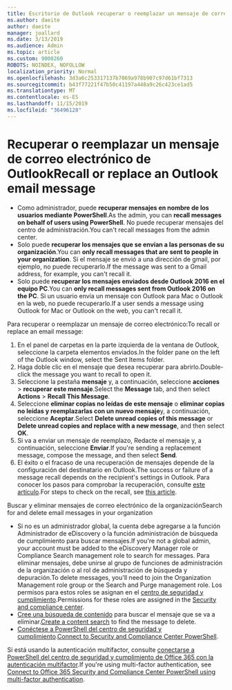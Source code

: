```yaml
---
title: Escritorio de Outlook recuperar o reemplazar un mensaje de correo electrónico
ms.author: daeite
author: daeite
manager: joallard
ms.date: 3/13/2019
ms.audience: Admin
ms.topic: article
ms.custom: 9000260
ROBOTS: NOINDEX, NOFOLLOW
localization_priority: Normal
ms.openlocfilehash: 3d3a6c253317137b7069a978b907c97d61bf7313
ms.sourcegitcommit: b43f77221f47b50c41197a448a9c26c423ce1ad5
ms.translationtype: MT
ms.contentlocale: es-ES
ms.lasthandoff: 11/15/2019
ms.locfileid: "36496128"
---
```

# <a name="recall-or-replace-an-outlook-email-message"></a><span data-ttu-id="ffb75-102">Recuperar o reemplazar un mensaje de correo electrónico de Outlook</span><span class="sxs-lookup"><span data-stu-id="ffb75-102">Recall or replace an Outlook email message</span></span>

- <span data-ttu-id="ffb75-103">Como administrador, puede **recuperar mensajes en nombre de los usuarios mediante PowerShell**.</span><span class="sxs-lookup"><span data-stu-id="ffb75-103">As the admin, you can **recall messages on behalf of users using PowerShell**.</span></span> <span data-ttu-id="ffb75-104">No puede recuperar mensajes del centro de administración.</span><span class="sxs-lookup"><span data-stu-id="ffb75-104">You can't recall messages from the admin center.</span></span>
- <span data-ttu-id="ffb75-105">Solo puede **recuperar los mensajes que se envían a las personas de su organización**.</span><span class="sxs-lookup"><span data-stu-id="ffb75-105">You can **only recall messages that are sent to people in your organization**.</span></span> <span data-ttu-id="ffb75-106">Si el mensaje se envió a una dirección de gmail, por ejemplo, no puede recuperarlo.</span><span class="sxs-lookup"><span data-stu-id="ffb75-106">If the message was sent to a Gmail address, for example, you can't recall it.</span></span>
- <span data-ttu-id="ffb75-107">Solo puede **recuperar los mensajes enviados desde Outlook 2016 en el equipo PC**.</span><span class="sxs-lookup"><span data-stu-id="ffb75-107">You can **only recall messages sent from Outlook 2016 on the PC**.</span></span> <span data-ttu-id="ffb75-108">Si un usuario envía un mensaje con Outlook para Mac o Outlook en la web, no puede recuperarlo.</span><span class="sxs-lookup"><span data-stu-id="ffb75-108">If a user sends a message using Outlook for Mac or Outlook on the web, you can't recall it.</span></span>

<span data-ttu-id="ffb75-109">Para recuperar o reemplazar un mensaje de correo electrónico:</span><span class="sxs-lookup"><span data-stu-id="ffb75-109">To recall or replace an email message:</span></span>

1. <span data-ttu-id="ffb75-110">En el panel de carpetas en la parte izquierda de la ventana de Outlook, seleccione la carpeta elementos enviados.</span><span class="sxs-lookup"><span data-stu-id="ffb75-110">In the folder pane on the left of the Outlook window, select the Sent Items folder.</span></span>
1. <span data-ttu-id="ffb75-111">Haga doble clic en el mensaje que desea recuperar para abrirlo.</span><span class="sxs-lookup"><span data-stu-id="ffb75-111">Double-click the message you want to recall to open it.</span></span>
1. <span data-ttu-id="ffb75-112">Seleccione la pestaña **mensaje** y, a continuación, seleccione **acciones** > **recuperar este mensaje**.</span><span class="sxs-lookup"><span data-stu-id="ffb75-112">Select the **Message** tab, and then select **Actions** > **Recall This Message**.</span></span>
1. <span data-ttu-id="ffb75-113">Seleccione **eliminar copias no leídas de este mensaje** o **eliminar copias no leídas y reemplazarlas con un nuevo mensaje**y, a continuación, seleccione **Aceptar**.</span><span class="sxs-lookup"><span data-stu-id="ffb75-113">Select **Delete unread copies of this message** or **Delete unread copies and replace with a new message**, and then select **OK**.</span></span>
1. <span data-ttu-id="ffb75-114">Si va a enviar un mensaje de reemplazo, Redacte el mensaje y, a continuación, seleccione **Enviar**.</span><span class="sxs-lookup"><span data-stu-id="ffb75-114">If you're sending a replacement message, compose the message, and then select **Send**.</span></span>
1. <span data-ttu-id="ffb75-115">El éxito o el fracaso de una recuperación de mensajes depende de la configuración del destinatario en Outlook.</span><span class="sxs-lookup"><span data-stu-id="ffb75-115">The success or failure of a message recall depends on the recipient's settings in Outlook.</span></span> <span data-ttu-id="ffb75-116">Para conocer los pasos para comprobar la recuperación, consulte [este artículo](https://support.office.com/article/35027f88-d655-4554-b4f8-6c0729a723a0).</span><span class="sxs-lookup"><span data-stu-id="ffb75-116">For steps to check on the recall, see [this article](https://support.office.com/article/35027f88-d655-4554-b4f8-6c0729a723a0).</span></span>

<span data-ttu-id="ffb75-117">Buscar y eliminar mensajes de correo electrónico de la organización</span><span class="sxs-lookup"><span data-stu-id="ffb75-117">Search for and delete email messages in your organization</span></span>

- <span data-ttu-id="ffb75-118">Si no es un administrador global, la cuenta debe agregarse a la función Administrador de eDiscovery o la función administración de búsqueda de cumplimiento para buscar mensajes.</span><span class="sxs-lookup"><span data-stu-id="ffb75-118">If you're not a global admin, your account must be added to the eDiscovery Manager role or Compliance Search management role to search for messages.</span></span> <span data-ttu-id="ffb75-119">Para eliminar mensajes, debe unirse al grupo de funciones de administración de la organización o al rol de administración de búsqueda y depuración.</span><span class="sxs-lookup"><span data-stu-id="ffb75-119">To delete messages, you'll need to join the Organization Management role group or the Search and Purge management role.</span></span> <span data-ttu-id="ffb75-120">Los permisos para estos roles se asignan en el [centro de seguridad y cumplimiento](https://go.microsoft.com/fwlink/?linkid=2083731).</span><span class="sxs-lookup"><span data-stu-id="ffb75-120">Permissions for these roles are assigned in the [Security and compliance center](https://go.microsoft.com/fwlink/?linkid=2083731).</span></span>
- <span data-ttu-id="ffb75-121">[Cree una búsqueda de contenido](https://docs.microsoft.com/office365/securitycompliance/content-search) para buscar el mensaje que se va a eliminar.</span><span class="sxs-lookup"><span data-stu-id="ffb75-121">[Create a content search](https://docs.microsoft.com/office365/securitycompliance/content-search) to find the message to delete.</span></span>
- <span data-ttu-id="ffb75-122">[Conéctese a PowerShell del centro de seguridad y cumplimiento](https://docs.microsoft.com/powershell/exchange/office-365-scc/connect-to-scc-powershell/connect-to-scc-powershell?view=exchange-ps).</span><span class="sxs-lookup"><span data-stu-id="ffb75-122">[Connect to Security and Compliance Center PowerShell](https://docs.microsoft.com/powershell/exchange/office-365-scc/connect-to-scc-powershell/connect-to-scc-powershell?view=exchange-ps).</span></span>

<span data-ttu-id="ffb75-123">Si está usando la autenticación multifactor, consulte [conectarse a PowerShell del centro de seguridad y cumplimiento de Office 365 con la autenticación multifactor](https://docs.microsoft.com/powershell/exchange/office-365-scc/connect-to-scc-powershell/mfa-connect-to-scc-powershell?view=exchange-ps).</span><span class="sxs-lookup"><span data-stu-id="ffb75-123">If you're using multi-factor authentication, see [Connect to Office 365 Security and Compliance Center PowerShell using multi-factor authentication](https://docs.microsoft.com/powershell/exchange/office-365-scc/connect-to-scc-powershell/mfa-connect-to-scc-powershell?view=exchange-ps).</span></span>